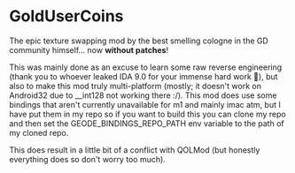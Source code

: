 # GoldUserCoins

The epic texture swapping mod by the best smelling cologne in the GD community himself... now **without patches**!

This was mainly done as an excuse to learn some raw reverse engineering (thank you to whoever leaked IDA 9.0 for your immense hard work 🫡), but also to make this mod truly multi-platform (mostly; it doesn't work on Android32 due to __int128 not working there :/).
This mod does use some bindings that aren't currently unavailable for m1 and mainly imac atm, but I have put them in my repo so if you want to build this you can clone my repo and then set the GEODE_BINDINGS_REPO_PATH env variable to the path of my cloned repo.

This does result in a little bit of a conflict with QOLMod (but honestly everything does so don't worry too much).
